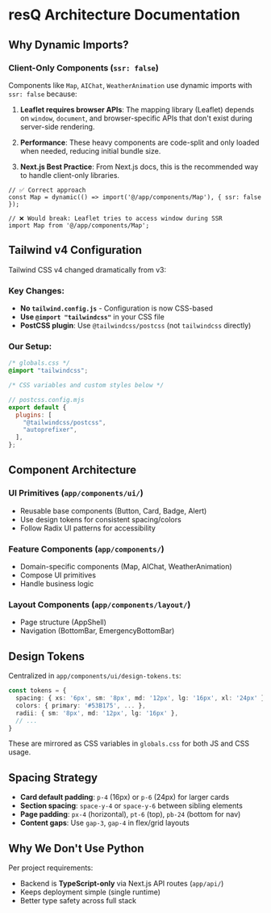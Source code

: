 # resQ Architecture Documentation

## Why Dynamic Imports?

### Client-Only Components (`ssr: false`)

Components like `Map`, `AIChat`, `WeatherAnimation` use dynamic imports with `ssr: false` because:

1. **Leaflet requires browser APIs**: The mapping library (Leaflet) depends on `window`, `document`, and browser-specific APIs that don't exist during server-side rendering.

2. **Performance**: These heavy components are code-split and only loaded when needed, reducing initial bundle size.

3. **Next.js Best Practice**: From Next.js docs, this is the recommended way to handle client-only libraries.

```tsx
// ✅ Correct approach
const Map = dynamic(() => import('@/app/components/Map'), { ssr: false });

// ❌ Would break: Leaflet tries to access window during SSR
import Map from '@/app/components/Map';
```

## Tailwind v4 Configuration

Tailwind CSS v4 changed dramatically from v3:

### Key Changes:
- **No `tailwind.config.js`** - Configuration is now CSS-based
- **Use `@import "tailwindcss"`** in your CSS file
- **PostCSS plugin**: Use `@tailwindcss/postcss` (not `tailwindcss` directly)

### Our Setup:
```css
/* globals.css */
@import "tailwindcss";

/* CSS variables and custom styles below */
```

```js
// postcss.config.mjs
export default {
  plugins: [
    "@tailwindcss/postcss",
    "autoprefixer",
  ],
};
```

## Component Architecture

### UI Primitives (`app/components/ui/`)
- Reusable base components (Button, Card, Badge, Alert)
- Use design tokens for consistent spacing/colors
- Follow Radix UI patterns for accessibility

### Feature Components (`app/components/`)
- Domain-specific components (Map, AIChat, WeatherAnimation)
- Compose UI primitives
- Handle business logic

### Layout Components (`app/components/layout/`)
- Page structure (AppShell)
- Navigation (BottomBar, EmergencyBottomBar)

## Design Tokens

Centralized in `app/components/ui/design-tokens.ts`:
```ts
const tokens = {
  spacing: { xs: '6px', sm: '8px', md: '12px', lg: '16px', xl: '24px' },
  colors: { primary: '#53B175', ... },
  radii: { sm: '8px', md: '12px', lg: '16px' },
  // ...
}
```

These are mirrored as CSS variables in `globals.css` for both JS and CSS usage.

## Spacing Strategy

- **Card default padding**: `p-4` (16px) or `p-6` (24px) for larger cards
- **Section spacing**: `space-y-4` or `space-y-6` between sibling elements
- **Page padding**: `px-4` (horizontal), `pt-6` (top), `pb-24` (bottom for nav)
- **Content gaps**: Use `gap-3`, `gap-4` in flex/grid layouts

## Why We Don't Use Python

Per project requirements:
- Backend is **TypeScript-only** via Next.js API routes (`app/api/`)
- Keeps deployment simple (single runtime)
- Better type safety across full stack
